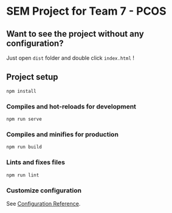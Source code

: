 # SEM Project for Team 7 - PCOS

## Want to see the project without any configuration?
Just open ```dist``` folder and double click ```index.html``` !

## Project setup
```
npm install
```

### Compiles and hot-reloads for development
```
npm run serve
```

### Compiles and minifies for production
```
npm run build
```

### Lints and fixes files
```
npm run lint
```

### Customize configuration
See [Configuration Reference](https://cli.vuejs.org/config/).
